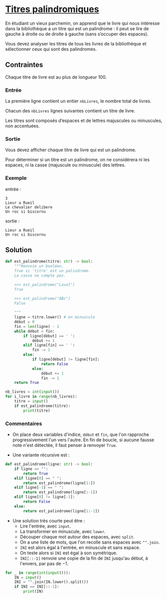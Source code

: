 # [Titres palindromiques](http://www.france-ioi.org/algo/task.php?idChapter=566&idTask=2417)


En étudiant un vieux parchemin, on apprend que le livre qui nous intéresse dans la bibliothèque a un titre qui est un palindrome : il peut se lire de gauche à droite ou de droite à gauche (sans s’occuper des espaces).

Vous devez analyser les titres de tous les livres de la bibliothèque et sélectionner ceux qui sont des palindromes.

## Contraintes

Chaque titre de livre est au plus de longueur 100.

### Entrée

La première ligne contient un entier `nbLivres`, le nombre total de livres.

Chacun des `nbLivres` lignes suivantes contient un titre de livre.

Les titres sont composés d’espaces et de lettres majuscules ou minuscules, non accentuées.

### Sortie

Vous devez afficher chaque titre de livre qui est un palindrome.

Pour déterminer si un titre est un palindrome, on ne considérera ni les espaces, ni la casse (majuscule ou minuscule) des lettres.

### Exemple

entrée :

    3
    Lieur a Rueil
    Le chevalier delibere
    Un roc si biscornu

sortie :

    Lieur a Rueil
    Un roc si biscornu

## Solution

```python
def est_palindrome(titre: str) -> bool:
    """Renvoie un booléen,
    True si 'titre' est un palindrome.
    La casse ne compte pas.

    >>> est_palindrome("Laval")
    True

    >>> est_palindrome("ABc")
    False
    
    """
    ligne = titre.lower() # en minuscule
    début = 0
    fin = len(ligne) - 1
    while début < fin:
        if ligne[début] == ' ':
            début += 1
        elif ligne[fin] == ' ':
            fin -= 1
        else:
            if ligne[début] != ligne[fin]:
                return False
            else:
                début += 1
                fin -= 1
    return True

nb_livres = int(input())
for i_livre in range(nb_livres):
    titre = input()
    if est_palindrome(titre):
        print(titre)
```

### Commentaires

* On place deux variables d'indice, `début` et `fin`, que l'on rapproche progressivement l'un vers l'autre. En fin de boucle, si aucune fausse note n'est détectée, il faut penser à renvoyer `True`.

* Une variante récursive est :
```python
def est_palindrome(ligne: str) -> bool:
    if ligne == "":
        return True
    elif ligne[0] == " ":
        return est_palindrome(ligne[1:])
    elif ligne[-1] == " ":
        return est_palindrome(ligne[:-1])
    elif ligne[0] != ligne[-1]:
        return False
    else:
        return est_palindrome(ligne[1:-1])
```

* Une solution très courte peut être :
    * Lire l'entrée, avec `input`.
    * La transformer en minuscule, avec `lower`.
    * Découper chaque mot autour des espaces, avec `split`.
    * On a une liste de mots, que l'on recolle sans espaces avec `"".join`.
    * `INI` est alors égal à l'entrée, en minuscule et sans espace.
    * On teste alors si `INI` est égal à son symétrique.
    * `INI[::-1]` renvoie une copie de la fin de `INI` jusqu'au début, à l'envers, par pas de $-1$.

```python
for _ in range(int(input())):
    IN = input()
    INI = "".join(IN.lower().split())
    if INI == INI[::-1]:
        print(IN)
```